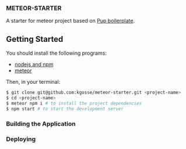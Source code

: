 ### METEOR-STARTER
A starter for meteor project based on [Pup boilerplate](https://cleverbeagle.com/pup/v1/introduction).

## Getting Started

You should install the following programs:

* [nodejs and npm](https://nodejs.org/en/)
* [meteor](https://www.meteor.com/install)

Then, in your terminal:

```sh
$ git clone git@github.com:kgosse/meteor-starter.git <project-name>
$ cd <project-name>
$ meteor npm i # to install the project dependencies
$ npm start # to start the development server
```

### Building the Application


### Deploying
